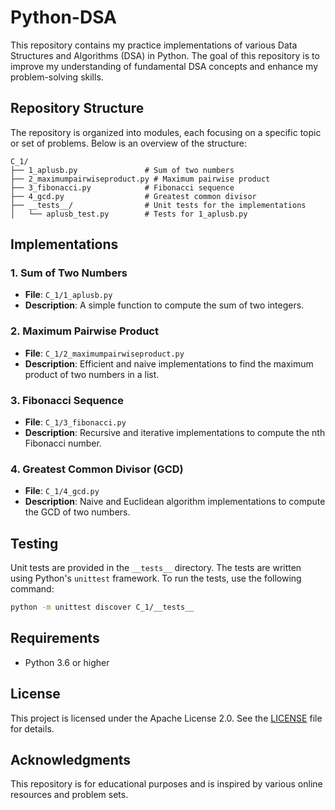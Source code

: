 # Python-DSA

This repository contains my practice implementations of various Data Structures and Algorithms (DSA) in Python. The goal of this repository is to improve my understanding of fundamental DSA concepts and enhance my problem-solving skills.

## Repository Structure

The repository is organized into modules, each focusing on a specific topic or set of problems. Below is an overview of the structure:

```
C_1/
├── 1_aplusb.py               # Sum of two numbers
├── 2_maximumpairwiseproduct.py # Maximum pairwise product
├── 3_fibonacci.py            # Fibonacci sequence
├── 4_gcd.py                  # Greatest common divisor
├── __tests__/                # Unit tests for the implementations
│   └── aplusb_test.py        # Tests for 1_aplusb.py
```

## Implementations

### 1. Sum of Two Numbers

- **File**: `C_1/1_aplusb.py`
- **Description**: A simple function to compute the sum of two integers.

### 2. Maximum Pairwise Product

- **File**: `C_1/2_maximumpairwiseproduct.py`
- **Description**: Efficient and naive implementations to find the maximum product of two numbers in a list.

### 3. Fibonacci Sequence

- **File**: `C_1/3_fibonacci.py`
- **Description**: Recursive and iterative implementations to compute the nth Fibonacci number.

### 4. Greatest Common Divisor (GCD)

- **File**: `C_1/4_gcd.py`
- **Description**: Naive and Euclidean algorithm implementations to compute the GCD of two numbers.

## Testing

Unit tests are provided in the `__tests__` directory. The tests are written using Python's `unittest` framework. To run the tests, use the following command:

```bash
python -m unittest discover C_1/__tests__
```

## Requirements

- Python 3.6 or higher

## License

This project is licensed under the Apache License 2.0. See the [LICENSE](LICENSE) file for details.

## Acknowledgments

This repository is for educational purposes and is inspired by various online resources and problem sets.

